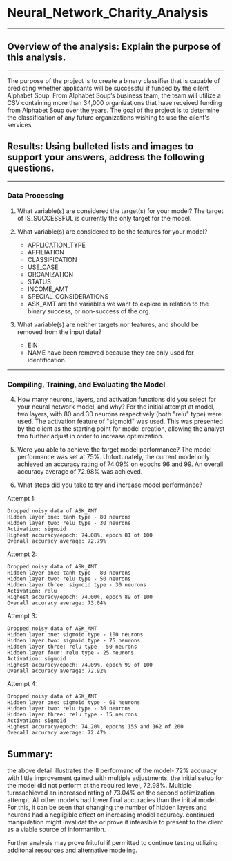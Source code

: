 # Neural_Network_Charity_Analysis
______________________________________________________________________________
## Overview of the analysis: Explain the purpose of this analysis.
______________________________________________________________________________

The purpose of the project is to create a binary classifier that is capable of predicting whether applicants will be successful if funded by the cilent  Alphabet Soup. From Alphabet Soup’s business team, the team will utilize a CSV containing more than 34,000 organizations that have received funding from Alphabet Soup over the years. The goal of the project is to determine the classification of any future organizations wishing to use the cilent's services


## Results: Using bulleted lists and images to support your answers, address the following questions.
____________________________________________________________________________________________________________
  ### Data Processing 
1. What variable(s) are considered the target(s) for your model?
   The target of IS_SUCCESSFUL is currently the only target for the model.
2. What variable(s) are considered to be the features for your model?
    * APPLICATION_TYPE
    * AFFILIATION 
    * CLASSIFICATION 
    * USE_CASE 
    * ORGANIZATION
    * STATUS
    * INCOME_AMT
    * SPECIAL_CONSIDERATIONS
    * ASK_AMT 
  are the variables we want to explore in relation to the binary success, or non-success of the org.

3. What variable(s) are neither targets nor features, and should be removed from the input data?
   * EIN 
   * NAME 
  have been removed because they are only used for identification.
______________________________________________________________________________________________________
 ### Compiling, Training, and Evaluating the Model
 
4. How many neurons, layers, and activation functions did you select for your neural network model, and why? 
For the initial attempt at model, two layers, with 80 and 30 neurons respectively (both "relu" type) were used. The activation feature of "sigmoid" was used. This was presented by the client as the starting point for model creation, allowing the analyst two further adjust in order to increase optimization.
    

5. Were you able to achieve the target model performance? 
The model performance was set at 75%. Unfortunately, the current model only achieved an accuracy rating of 74.09% on epochs 96 and 99. An overall accuracy average of 72.98% was achieved.

6. What steps did you take to try and increase model performance?

  Attempt 1:

    Dropped noisy data of ASK_AMT
    Hidden layer one: tanh type - 80 neurons
    Hidden layer two: relu type - 30 neurons
    Activation: sigmoid
    Highest accuracy/epoch: 74.08%, epoch 81 of 100
    Overall accuracy average: 72.79%

   Attempt 2:

    Dropped noisy data of ASK_AMT
    Hidden layer one: tanh type - 80 neurons
    Hidden layer two: relu type - 50 neurons
    Hidden layer three: sigmoid type - 30 neurons
    Activation: relu
    Highest accuracy/epoch: 74.00%, epoch 89 of 100
    Overall accuracy average: 73.04%

  Attempt 3:

    Dropped noisy data of ASK_AMT
    Hidden layer one: sigmoid type - 100 neurons
    Hidden layer two: sigmoid type - 75 neurons
    Hidden layer three: relu type - 50 neurons
    Hidden layer four: relu type - 25 neurons
    Activation: sigmoid
    Highest accuracy/epoch: 74.09%, epoch 99 of 100
    Overall accuracy average: 72.92%

  Attempt 4:

    Dropped noisy data of ASK_AMT
    Hidden layer one: sigmoid type - 60 neurons
    Hidden layer two: relu type - 30 neurons
    Hidden layer three: relu type - 15 neurons
    Activation: sigmoid
    Highest accuracy/epoch: 74.20%, epochs 155 and 162 of 200
    Overall accuracy average: 72.47%


## Summary: 
the above detail illustrates the ill performanc of the model- 72% accuracy with little improvement gained with multiple adjustments, the initial setup for the model did not perform at the required level,  72.98%. Multiple turnsachieved an increased rating of 73.04% on the second optimization attempt. All other models had lower final accuracies than the initial model. For this, it can be seen that changing the number of hidden layers and neurons had a negligible effect on increasing model accuracy. continued manipulation might invalidat the or prove it infeasible to present to the client as a viable source of informantion.

Further analysis may prove frituful if permitted to continue testing utilizing additonal resources and alternative modeling.

